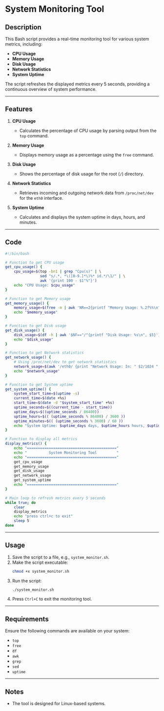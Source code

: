 # System Monitoring Tool

## Description
This Bash script provides a real-time monitoring tool for various system metrics, including:

- **CPU Usage**
- **Memory Usage**
- **Disk Usage**
- **Network Statistics**
- **System Uptime**

The script refreshes the displayed metrics every 5 seconds, providing a continuous overview of system performance.

---

## Features

1. **CPU Usage**
   - Calculates the percentage of CPU usage by parsing output from the `top` command.

2. **Memory Usage**
   - Displays memory usage as a percentage using the `free` command.

3. **Disk Usage**
   - Shows the percentage of disk usage for the root (`/`) directory.

4. **Network Statistics**
   - Retrieves incoming and outgoing network data from `/proc/net/dev` for the `eth0` interface.

5. **System Uptime**
   - Calculates and displays the system uptime in days, hours, and minutes.

---

## Code
```bash
#!/bin/bash

# Function to get CPU usage
get_cpu_usage() {
    cpu_usage=$(top -bn1 | grep "Cpu(s)" | \
                sed "s/.*, *\([0-9.]*\)%* id.*/\1/" | \
                awk '{print 100 - $1"%"}')
    echo "CPU Usage: $cpu_usage"
}

# Function to get Memory usage
get_memory_usage() {
    memory_usage=$(free -m | awk 'NR==2{printf "Memory Usage: %.2f%%\n", $3*100/$2 }')
    echo "$memory_usage"
}

# Function to get Disk usage
get_disk_usage() {
    disk_usage=$(df -h | awk '$NF=="/"{printf "Disk Usage: %s\n", $5}')
    echo "$disk_usage"
}

# Function to get Network statistics
get_network_usage() {
    # Using /proc/net/dev to get network statistics
    network_usage=$(awk '/eth0/ {print "Network Usage: In: " $2/1024 " KB, Out: " $10/1024 " KB"}' /proc/net/dev)
    echo "$network_usage"
}

# Function to get System uptime
get_system_uptime() {
    system_start_time=$(uptime -s)
    current_time=$(date +%s)
    start_time=$(date -d "$system_start_time" +%s)
    uptime_seconds=$((current_time - start_time))
    uptime_days=$((uptime_seconds / 86400))
    uptime_hours=$(( (uptime_seconds % 86400) / 3600 ))
    uptime_minutes=$(( (uptime_seconds % 3600) / 60 ))
    echo "System Uptime: $uptime_days days, $uptime_hours hours, $uptime_minutes minutes"
}

# Function to display all metrics
display_metrics() {
    echo "========================================="
    echo "          System Monitoring Tool         "
    echo "========================================="
    get_cpu_usage
    get_memory_usage
    get_disk_usage
    get_network_usage
    get_system_uptime
    echo "========================================="
}

# Main loop to refresh metrics every 5 seconds
while true; do
    clear
    display_metrics
    echo "press ctrl+c to exit"
    sleep 5
done
```

---

## Usage

1. Save the script to a file, e.g., `system_monitor.sh`.
2. Make the script executable:
   ```bash
   chmod +x system_monitor.sh
   ```
3. Run the script:
   ```bash
   ./system_monitor.sh
   ```
4. Press `Ctrl+C` to exit the monitoring tool.

---

## Requirements

Ensure the following commands are available on your system:
- `top`
- `free`
- `df`
- `awk`
- `grep`
- `sed`
- `uptime`

---

## Notes
- The tool is designed for Linux-based systems.


